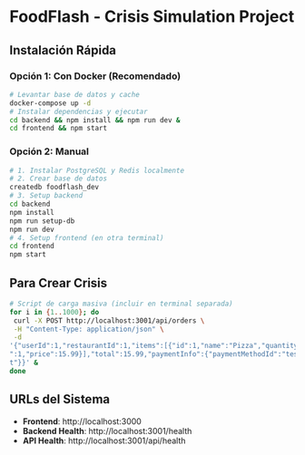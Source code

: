 # FoodFlash - Crisis Simulation Project
## Instalación Rápida
### Opción 1: Con Docker (Recomendado)
```bash
# Levantar base de datos y cache
docker-compose up -d
# Instalar dependencias y ejecutar
cd backend && npm install && npm run dev &
cd frontend && npm start
```
### Opción 2: Manual
```bash
# 1. Instalar PostgreSQL y Redis localmente
# 2. Crear base de datos
createdb foodflash_dev
# 3. Setup backend
cd backend
npm install
npm run setup-db
npm run dev
# 4. Setup frontend (en otra terminal)
cd frontend
npm start
```
## Para Crear Crisis
```bash
# Script de carga masiva (incluir en terminal separada)
for i in {1..1000}; do
 curl -X POST http://localhost:3001/api/orders \
 -H "Content-Type: application/json" \
 -d
'{"userId":1,"restaurantId":1,"items":[{"id":1,"name":"Pizza","quantity
":1,"price":15.99}],"total":15.99,"paymentInfo":{"paymentMethodId":"tes
t"}}' &
done
```
## URLs del Sistema
- **Frontend**: http://localhost:3000
- **Backend Health**: http://localhost:3001/health
- **API Health**: http://localhost:3001/api/health